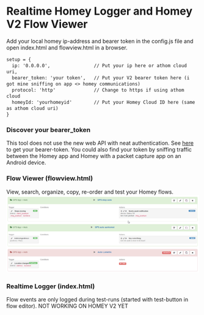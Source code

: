 # Realtime Homey Logger and Homey V2 Flow Viewer

Add your local homey ip-address and bearer token in the config.js file and open index.html and flowview.html in a browser.

```
setup = {
  ip: '0.0.0.0',                // Put your ip here or athom cloud uri,
  bearer_token: 'your token',   // Put your V2 bearer token here (i got mine sniffing on app <> homey communications)
  protocol: 'http'              // Change to https if using athom cloud
  homeyId: 'yourhomeyid'        // Put your Homey Cloud ID here (same as athom cloud uri)
}
```

### Discover your bearer_token
This tool does not use the new web API with neat authentication. See [here](getbearer.md) to get your bearer-token.
You could also find your token by sniffing traffic between the Homey app and Homey with a packet capture app on an Android device.

### Flow Viewer (flowview.html)
View, search, organize, copy, re-order and test your Homey flows.
![screenshot](images/flowviewer.png)

### Realtime Logger (index.html)
Flow events are only logged during test-runs (started with test-button in flow editor).
NOT WORKING ON HOMEY V2 YET
